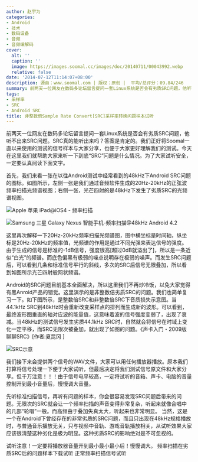 ```yaml
---
author: 赵宇为
categories:
- Android
- 技术
- 数码设备
- 音频
- 音频编解码
cover:
  alt: ''
  caption: ''
  image: https://images.soomal.cc/images/doc/20140711/00043992.webp
  relative: false
date: '2014-07-12T11:14:07+08:00'
description: 源自：www.soomal.com | 版权：原创 |  平均/总评分：09.84/246
summary: 前两天一位网友在数码多论坛留言提问一套Linux系统是否会有劣质SRC问题，他听不出来SRC问题。SRC真的能听出来吗？答案是肯定的。我们正好将Soomal一直以来使用的测试的信号样本与大家分享，也便于大家更好理解我们的测试。今天在这里我们就帮助大家来听一下到底“SRC”问题是什么情况
tags:
- 采样率
- SRC
- Android SRC
title: 非整数倍Sample Rate Convert[SRC]采样率转换问题样本试听
---
```


前两天一位网友在数码多论坛留言提问一套Linux系统是否会有劣质SRC问题，他听不出来SRC问题。SRC真的能听出来吗？答案是肯定的。我们正好将Soomal一直以来使用的测试的信号样本与大家分享，也便于大家更好理解我们的测试。今天在这里我们就帮助大家来听一下到底“SRC”问题是什么情况。为了大家试听安全，一定要认真阅读下面文字。



首先，我们来看一张在以往Android测试中经常看到的48kHz下Android SRC问题的图标。如图所示，左侧一张是我们通过音频软件生成的20Hz-20kHz的正弦波频率扫描光频谱视图；右侧一张，光芒四射的是48kHz下发生了劣质SRC的光频谱视图。



![Apple 苹果 iPad@iOS4 - 频率扫描](https://images.soomal.cc/images/doc/20110305/00009467_01.webp)



![Samsung 三星 Galaxy Nexus 智能手机-频率扫描@48kHz Android 4.2](https://images.soomal.cc/images/doc/20121130/00025099_01.webp)



这里再次解释一下20Hz-20kHz频率扫描光频谱图，图中横坐标是时间轴，纵坐标是20Hz-20kHz的频率值，光频谱的作用是通过不同光强来表达信号的强度。由于生成的信号是标准的-1dB信号，强度很高[超过0dB就溢出了]，所以是一条近似“白光”的频谱。而底色偏黑有极弱的噪点说明存在极弱的噪声。而发生SRC问题后，可以看到几条和标准信号平行的斜线，多次的SRC后信号无限叠加，所以看到如图所示光芒四射般网状频谱。

Android的SRC问题目前基本全面解决，所以这里我们不再炒冷饭，以免大家觉得有黑Anroid产品的错觉。这里演示的是非整数倍劣质SRC的问题。我们也简单复习一下。如下图所示，是整数倍SRC和非整数倍SRC下音质损失示意图。当44.1kHz SRC到48kHz时会重新改变采样点的排列而生成新的波形。可以看到，最终波形图垂直的轴对应波的能量值，这意味着波的信号强度变弱了，出现了衰减。当48kHz的测试信号发生劣质44.1kHz SRC时，自然就会将信号在时域上变化一定平移，而SRC无限次被叠加，就出现了如图的问题。《声卡入门・2009版 聊聊SRC》[作者:夏昆冈 ]

![SRC示意](https://images.soomal.cc/images/doc/20100227/00004205.webp)




我们接下来会提供两个信号的WAV文件，大家可以用任何播放器播放。原本我们打算将信号处理一下便于大家试听，但最后决定将我们测试信号原文件和大家分享。但千万注意！！！由于信号电平较高，一定将试听的音箱、声卡、电脑的音量控制开到最小音量后，慢慢调大音量。

先听标准扫描信号，再听有问题的样本，你会很容易发现SRC问题后带来的问题。无限次的SRC就会让一个频率扫描的声音变得非常复杂，听起来就像合唱中的几部“轮唱”一般。而高频由于叠加失真太大，听起来也非常明显。
当然，这是一个在Android下曾经存在的非常劣质的SRC问题，而且只出现在48kHz规格播放时，与普通音乐播放无关，只与视频中音轨、游戏音轨播放相关，从试听效果大家应该很清楚这种劣化是极为明显。这种劣质SRC的影响绝对是不可忽视的。

试听注意！一定要将播放器音量开到最小最小最小后！慢慢调大。
频率扫描在劣质SRC后的问题样本下载试听
正常频率扫描信号试听
